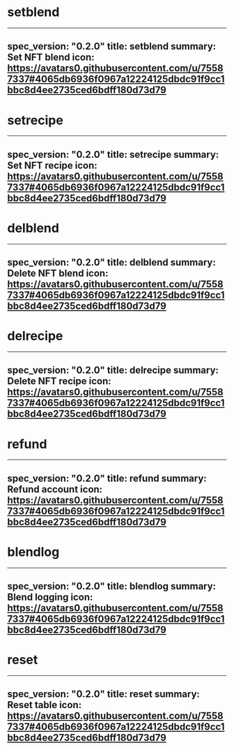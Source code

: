 <h1 class="contract">setblend</h1>

---
spec_version: "0.2.0"
title: setblend
summary: Set NFT blend
icon: https://avatars0.githubusercontent.com/u/75587337#4065db6936f0967a12224125dbdc91f9cc1bbc8d4ee2735ced6bdff180d73d79
---

<h1 class="contract">setrecipe</h1>

---
spec_version: "0.2.0"
title: setrecipe
summary: Set NFT recipe
icon: https://avatars0.githubusercontent.com/u/75587337#4065db6936f0967a12224125dbdc91f9cc1bbc8d4ee2735ced6bdff180d73d79
---

<h1 class="contract">delblend</h1>

---
spec_version: "0.2.0"
title: delblend
summary: Delete NFT blend
icon: https://avatars0.githubusercontent.com/u/75587337#4065db6936f0967a12224125dbdc91f9cc1bbc8d4ee2735ced6bdff180d73d79
---

<h1 class="contract">delrecipe</h1>

---
spec_version: "0.2.0"
title: delrecipe
summary: Delete NFT recipe
icon: https://avatars0.githubusercontent.com/u/75587337#4065db6936f0967a12224125dbdc91f9cc1bbc8d4ee2735ced6bdff180d73d79
---


<h1 class="contract">refund</h1>

---
spec_version: "0.2.0"
title: refund
summary: Refund account
icon: https://avatars0.githubusercontent.com/u/75587337#4065db6936f0967a12224125dbdc91f9cc1bbc8d4ee2735ced6bdff180d73d79
---

<h1 class="contract">blendlog</h1>

---
spec_version: "0.2.0"
title: blendlog
summary: Blend logging
icon: https://avatars0.githubusercontent.com/u/75587337#4065db6936f0967a12224125dbdc91f9cc1bbc8d4ee2735ced6bdff180d73d79
---

<h1 class="contract">reset</h1>

---
spec_version: "0.2.0"
title: reset
summary: Reset table
icon: https://avatars0.githubusercontent.com/u/75587337#4065db6936f0967a12224125dbdc91f9cc1bbc8d4ee2735ced6bdff180d73d79
---
